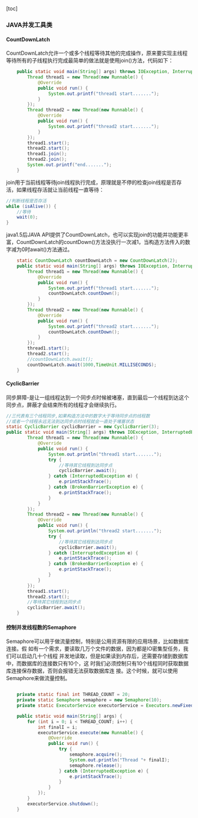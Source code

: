 [toc]



### JAVA并发工具类


#### CountDownLatch
CountDownLatch允许一个或多个线程等待其他的完成操作，原来要实现主线程等待所有的子线程执行完成最简单的做法就是使用join()方法，代码如下：
```java
    public static void main(String[] args) throws IOException, InterruptedException {
        Thread thread1 = new Thread(new Runnable() {
            @Override
            public void run() {
                System.out.printf("thread1 start.......");
            }
        });
        Thread thread2 = new Thread(new Runnable() {
            @Override
            public void run() {
                System.out.printf("thread2 start.......");
            }
        });
        thread1.start();
        thread2.start();
        thread1.join();
        thread2.join();
        System.out.printf("end.......");
    }
```

join用于当前线程等待join线程执行完成，原理就是不停的检查join线程是否存活，如果线程存活就让当前线程一直等待：

```java
//判断线程是否存活
while (isAlive()) {
	//等待
	wait(0);
}
```

java1.5后JAVA API提供了CountDownLatch，也可以实现join的功能并功能更丰富，CountDownLatch的countDown()方法没执行一次减1，当构造方法传入的数字减为0时await()方法通过。

```java
	static CountDownLatch countDownLatch = new CountDownLatch(2);
    public static void main(String[] args) throws IOException, InterruptedException {
        Thread thread1 = new Thread(new Runnable() {
            @Override
            public void run() {
                System.out.printf("thread1 start.......");
                countDownLatch.countDown();
            }
        });
        Thread thread2 = new Thread(new Runnable() {
            @Override
            public void run() {
                System.out.printf("thread2 start.......");
                countDownLatch.countDown();
            }
        });
        thread1.start();
        thread2.start();
        //countDownLatch.await();
        countDownLatch.await(1000,TimeUnit.MILLISECONDS);
    }
```

#### CyclicBarrier

同步屏障-是让一组线程达到一个同步点时候被堵塞，直到最后一个线程到达这个同步点，屏蔽才会结束所有的线程才会继续执行。

```java
//三代表有三个线程同步,如果构造方法中的数字大于等待同步点的线程数
//或者一个线程永远无法到达同步点时线程就会一直处于堵塞状态
static CyclicBarrier cyclicBarrier = new CyclicBarrier(3);
public static void main(String[] args) throws IOException, InterruptedException, BrokenBarrierException {
        Thread thread1 = new Thread(new Runnable() {
            @Override
            public void run() {
                System.out.println("thread1 start.......");
                try {
                    //等待其它线程到达同步点
                    cyclicBarrier.await();
                } catch (InterruptedException e) {
                    e.printStackTrace();
                } catch (BrokenBarrierException e) {
                    e.printStackTrace();
                }
            }
        });
        Thread thread2 = new Thread(new Runnable() {
            @Override
            public void run() {
                System.out.println("thread2 start.......");
                try {
                    //等待其它线程到达同步点
                    cyclicBarrier.await();
                } catch (InterruptedException e) {
                    e.printStackTrace();
                } catch (BrokenBarrierException e) {
                    e.printStackTrace();
                }
            }
        });
        thread1.start();
        thread2.start();
        //等待其它线程到达同步点
        cyclicBarrier.await();
    }
```
#### 控制并发线程数的Semaphore

Semaphore可以用于做流量控制，特别是公用资源有限的应用场景，比如数据库连接。假
如有一个需求，要读取几万个文件的数据，因为都是IO密集型任务，我们可以启动几十个线程
并发地读取，但是如果读到内存后，还需要存储到数据库中，而数据库的连接数只有10个，这
时我们必须控制只有10个线程同时获取数据库连接保存数据，否则会报错无法获取数据库连
接。这个时候，就可以使用Semaphore来做流量控制。

```java

    private static final int THREAD_COUNT = 20;
    private static Semaphore semaphore = new Semaphore(10);
    private static ExecutorService executorService = Executors.newFixedThreadPool(THREAD_COUNT);

    public static void main(String[] args) {
        for (int i = 0; i < THREAD_COUNT; i++) {
            int finalI = i;
            executorService.execute(new Runnable() {
                @Override
                public void run() {
                    try {
                        semaphore.acquire();
                        System.out.println("Thread "+ finalI);
                        semaphore.release();
                    } catch (InterruptedException e) {
                        e.printStackTrace();
                    }
                }
            });
        }
        executorService.shutdown();
    }

```


